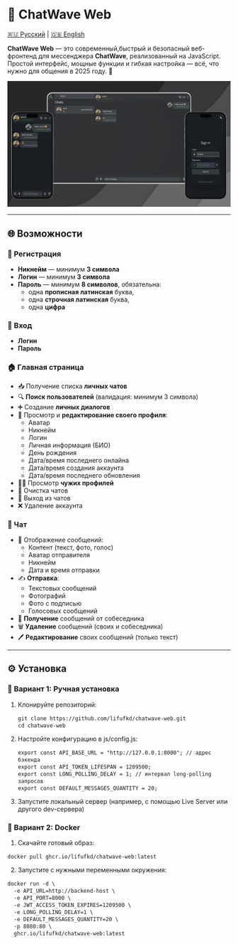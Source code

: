 # 💬 ChatWave Web
[🇷🇺 Русский](./README/README.ru.md) | [🇬🇧 English](./README.md)

**ChatWave Web** — это современный,быстрый и безопасный веб-фронтенд для мессенджера **ChatWave**, реализованный на JavaScript.  
Простой интерфейс, мощные функции и гибкая настройка — всё, что нужно для общения в 2025 году. 🚀

![Chat Screenshot](../assests/banners/ChatWaveBanner.png)

---

## 🌐 Возможности

### 📝 Регистрация

- **Никнейм** — минимум **3 символа**
- **Логин** — минимум **3 символа**
- **Пароль** — минимум **8 символов**, обязательна:
  - одна **прописная латинская** буква,
  - одна **строчная латинская** буква,
  - одна **цифра**

### 🔐 Вход

- **Логин**
- **Пароль**

### 🏠 Главная страница

- 📥 Получение списка **личных чатов**
- 🔍 **Поиск пользователей** (валидация: минимум 3 символа)
- ➕ Создание **личных диалогов**
- 👤 Просмотр и **редактирование своего профиля**:
  - Аватар
  - Никнейм
  - Логин
  - Личная информация (БИО)
  - День рождения
  - Дата/время последнего онлайна
  - Дата/время создания аккаунта
  - Дата/время последнего обновления
- 🧑‍💼 Просмотр **чужих профилей**
- 🧹 Очистка чатов
- 🚪 Выход из чатов
- ❌ Удаление аккаунта

### 💬 Чат

- 💌 Отображение сообщений:
  - Контент (текст, фото, голос)
  - Аватар отправителя
  - Никнейм
  - Дата и время отправки
- ✍️ **Отправка**:
  - Текстовых сообщений
  - Фотографий
  - Фото с подписью
  - Голосовых сообщений
- 🔄 **Получение** сообщений от собеседника
- 🗑️ **Удаление** сообщений (своих и собеседника)
- 🖊️ **Редактирование** своих сообщений (только текст)

---

## ⚙️ Установка

### 🔧 Вариант 1: Ручная установка

1. Клонируйте репозиторий:
   ```
   git clone https://github.com/lifufkd/chatwave-web.git
   cd chatwave-web
   ```
2. Настройте конфигурацию в js/config.js:
   ```
   export const API_BASE_URL = "http://127.0.0.1:8000"; // адрес бэкенда
   export const API_TOKEN_LIFESPAN = 1209500;
   export const LONG_POLLING_DELAY = 1; // интервал long-polling запросов
   export const DEFAULT_MESSAGES_QUANTITY = 20;
   ```
3. Запустите локальный сервер (например, с помощью Live Server или другого dev-сервера)

### 🐳 Вариант 2: Docker
1. Скачайте готовый образ:
```
docker pull ghcr.io/lifufkd/chatwave-web:latest
```
2. Запустите с нужными переменными окружения:
```
docker run -d \
  -e API_URL=http://backend-host \
  -e API_PORT=8000 \
  -e JWT_ACCESS_TOKEN_EXPIRES=1209500 \
  -e LONG_POLLING_DELAY=1 \
  -e DEFAULT_MESSAGES_QUANTITY=20 \
  -p 8080:80 \
  ghcr.io/lifufkd/chatwave-web:latest
```
